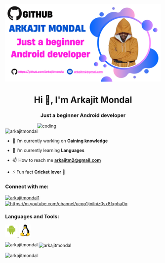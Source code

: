 ![logo](https://github.com/arkajitmondal/arkajitmondal/blob/main/GitHub%20banner.png)
<h1 align="center">Hi 👋, I'm Arkajit Mondal</h1>
<h3 align="center">Just a beginner Android developer</h3>

<img align="right" alt="coding" width="400" src="https://user-images.githubusercontent.com/55389276/140866485-8fb1c876-9a8f-4d6a-98dc-08c4981eaf70.gif">

<p align="left"> <img src="https://komarev.com/ghpvc/?username=arkajitmondal&label=Profile%20views&color=0e75b6&style=flat" alt="arkajitmondal" /> </p>

- 🔭 I’m currently working on **Gaining knowledge**

- 🌱 I’m currently learning **Languages**

- 📫 How to reach me **arkajitm2@gmail.com**

- ⚡ Fun fact **Cricket lover 🏏**

<h3 align="left">Connect with me:</h3>
<p align="left">
<a href="https://twitter.com/arkajitmondal1" target="blank"><img align="center" src="https://raw.githubusercontent.com/rahuldkjain/github-profile-readme-generator/master/src/images/icons/Social/twitter.svg" alt="arkajitmondal1" height="30" width="40" /></a>
<a href="https://www.youtube.com/c/https://m.youtube.com/channel/ucqo1ijnilniz0sx8fxpha0q" target="blank"><img align="center" src="https://raw.githubusercontent.com/rahuldkjain/github-profile-readme-generator/master/src/images/icons/Social/youtube.svg" alt="https://m.youtube.com/channel/ucqo1ijnilniz0sx8fxpha0q" height="30" width="40" /></a>
</p>

<h3 align="left">Languages and Tools:</h3>
<p align="left"> <a href="https://developer.android.com" target="_blank" rel="noreferrer"> <img src="https://raw.githubusercontent.com/devicons/devicon/master/icons/android/android-original-wordmark.svg" alt="android" width="40" height="40"/> </a> <a href="https://www.linux.org/" target="_blank" rel="noreferrer"> <img src="https://raw.githubusercontent.com/devicons/devicon/master/icons/linux/linux-original.svg" alt="linux" width="40" height="40"/> </a> </p>

<p><img align="left" src="https://github-readme-stats.vercel.app/api/top-langs?username=arkajitmondal&show_icons=true&locale=en&layout=compact" alt="arkajitmondal" /></p>

<p>&nbsp;<img align="center" src="https://github-readme-stats.vercel.app/api?username=arkajitmondal&show_icons=true&locale=en" alt="arkajitmondal" /></p>

<p><img align="center" src="https://github-readme-streak-stats.herokuapp.com/?user=arkajitmondal&" alt="arkajitmondal" /></p>
